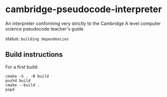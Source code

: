 # cambridge-pseudocode-interpreter
An interpreter conforming very strictly to the Cambridge A level computer science pseudocode teacher's guide

status: `building dependencies`

## Build instructions
For a first build:
```
cmake -S . -B build
pushd build
cmake --build .
popd
```
